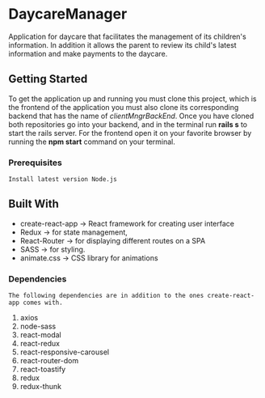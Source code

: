 # DaycareManager

Application for daycare that facilitates the management of its children's information. In addition it allows the parent to review its child's latest information and make payments to the daycare.

## Getting Started

To get the application up and running you must clone this project, which is the frontend of the application you must also clone its corresponding backend that has the name of *clientMngrBackEnd*. Once you have cloned both repositories go into your backend, and in the terminal run **rails s** to start the rails server. For the frontend open it on your favorite browser by running the **npm start** command on your terminal.

### Prerequisites

```
Install latest version Node.js
``` 

## Built With

* create-react-app -> React framework for creating user interface
* Redux -> for state management, 
* React-Router -> for displaying different routes on a SPA 
* SASS -> for styling.
* animate.css -> CSS library for animations

### Dependencies
    The following dependencies are in addition to the ones create-react-app comes with.
1. axios
2. node-sass
3. react-modal
4. react-redux
5. react-responsive-carousel
6. react-router-dom
7. react-toastify
8. redux
9. redux-thunk
  
